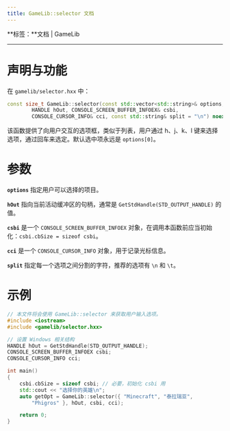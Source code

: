```yaml
---
title: GameLib::selector 文档
---
```


**标签：**文档 | GameLib

---

# 声明与功能

在 `gamelib/selector.hxx` 中：

```cpp
const size_t GameLib::selector(const std::vector<std::string>& options,
        HANDLE hOut, CONSOLE_SCREEN_BUFFER_INFOEX& csbi,
        CONSOLE_CURSOR_INFO& cci, const std::string& split = "\n") noexcept;
```

该函数提供了向用户交互的选项框，类似于列表，用户通过 h、j、k、l 键来选择选项，通过回车来选定。默认选中项永远是 `options[0]`。

# 参数

**`options`** 指定用户可以选择的项目。

**`hOut`** 指向当前活动缓冲区的句柄，通常是 `GetStdHandle(STD_OUTPUT_HANDLE)` 的值。

**`csbi`** 是一个 `CONSOLE_SCREEN_BUFFER_INFOEX` 对象，在调用本函数前应当初始化：`csbi.cbSize = sizeof csbi`。

**`cci`** 是一个 `CONSOLE_CURSOR_INFO` 对象，用于记录光标信息。

**`split`** 指定每一个选项之间分割的字符，推荐的选项有 `\n` 和 `\t`。

# 示例

```cpp
// 本文件将会使用 GameLib::selector 来获取用户输入选项。 
#include <iostream>
#include <gamelib/selector.hxx>

// 设置 Windows 相关结构
HANDLE hOut = GetStdHandle(STD_OUTPUT_HANDLE);
CONSOLE_SCREEN_BUFFER_INFOEX csbi;
CONSOLE_CURSOR_INFO cci;

int main()
{
    csbi.cbSize = sizeof csbi; // 必要，初始化 csbi 用
    std::cout << "选择你的英雄\n";
    auto getOpt = GameLib::selector({ "Minecraft", "泰拉瑞亚",
        "Phigros" }, hOut, csbi, cci);

    return 0;
}
```
